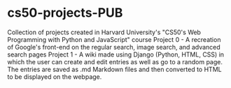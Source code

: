 # cs50-projects-PUB
Collection of projects created in Harvard University's "CS50's Web Programming with Python and JavaScript" course  Project 0 - A recreation of Google's front-end on the regular search, image search, and advanced search pages  Project 1 - A wiki made using Django (Python, HTML, CSS) in which the user can create and edit entries as well as go to a random page. The entries are saved as .md Markdown files and then converted to HTML to be displayed on the webpage.
